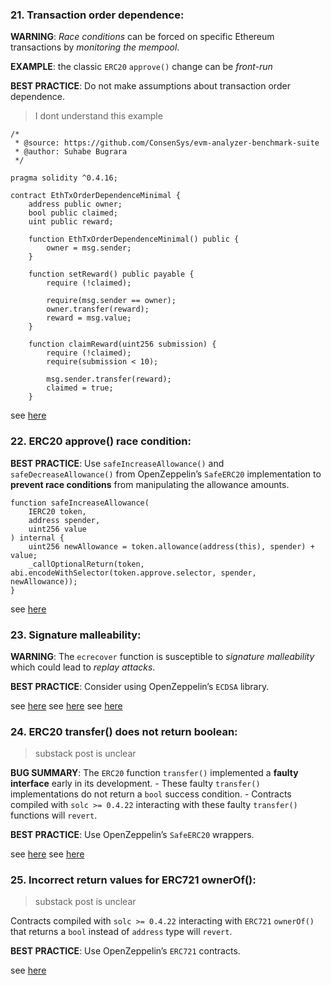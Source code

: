 ### 21. Transaction order dependence:

**WARNING**: *Race conditions* can be forced on specific Ethereum transactions by *monitoring the mempool*.

**EXAMPLE**: the classic `ERC20` `approve()` change can be *front-run*

**BEST PRACTICE**: Do not make assumptions about transaction order dependence.

> I dont understand this example

```solidity
/*
 * @source: https://github.com/ConsenSys/evm-analyzer-benchmark-suite
 * @author: Suhabe Bugrara
 */

pragma solidity ^0.4.16;

contract EthTxOrderDependenceMinimal {
    address public owner;
    bool public claimed;
    uint public reward;

    function EthTxOrderDependenceMinimal() public {
        owner = msg.sender;
    }

    function setReward() public payable {
        require (!claimed);

        require(msg.sender == owner);
        owner.transfer(reward);
        reward = msg.value;
    }

    function claimReward(uint256 submission) {
        require (!claimed);
        require(submission < 10);

        msg.sender.transfer(reward);
        claimed = true;
    }

```

see [here](https://swcregistry.io/docs/SWC-114)

### 22. ERC20 approve() race condition:

**BEST PRACTICE**: Use `safeIncreaseAllowance()` and `safeDecreaseAllowance()` from OpenZeppelin’s `SafeERC20` implementation to **prevent race conditions** from manipulating the allowance amounts.

```solidity
function safeIncreaseAllowance(
    IERC20 token,
    address spender,
    uint256 value
) internal {
    uint256 newAllowance = token.allowance(address(this), spender) + value;
    _callOptionalReturn(token, abi.encodeWithSelector(token.approve.selector, spender, newAllowance));
}
```

see [here](https://swcregistry.io/docs/SWC-114)

### 23. Signature malleability:

**WARNING**: The `ecrecover` function is susceptible to *signature malleability* which could lead to *replay attacks*.

**BEST PRACTICE**: Consider using OpenZeppelin’s `ECDSA` library.

see [here](https://swcregistry.io/docs/SWC-117)
see [here](https://swcregistry.io/docs/SWC-121)
see [here](https://medium.com/cryptronics/signature-replay-vulnerabilities-in-smart-contracts-3b6f7596df57)

### 24. ERC20 transfer() does not return boolean:

> substack post is unclear

**BUG SUMMARY**: The `ERC20` function `transfer()` implemented a **faulty interface** early in its development.
    - These faulty `transfer()` implementations do not return a `bool` success condition.
    - Contracts compiled with `solc >= 0.4.22` interacting with these faulty `transfer()` functions will `revert`.

**BEST PRACTICE**: Use OpenZeppelin’s `SafeERC20` wrappers.

see [here](https://github.com/crytic/slither/wiki/Detector-Documentation#incorrect-erc20-interface)
see [here](https://medium.com/coinmonks/missing-return-value-bug-at-least-130-tokens-affected-d67bf08521ca)

### 25. Incorrect return values for ERC721 ownerOf():

> substack post is unclear

Contracts compiled with `solc >= 0.4.22` interacting with `ERC721` `ownerOf()` that returns a `bool` instead of `address` type will `revert`.

**BEST PRACTICE**: Use OpenZeppelin’s `ERC721` contracts.

see [here](https://github.com/crytic/slither/wiki/Detector-Documentation#incorrect-erc721-interface)
